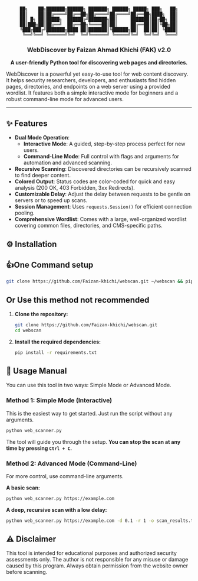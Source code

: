 <div align="center">

```
██╗    ██╗███████╗██████╗ ███████╗ ██████╗ █████╗ ███╗   ██╗
██║    ██║██╔════╝██╔══██╗██╔════╝██╔════╝██╔══██╗████╗  ██║
██║ █╗ ██║█████╗  ██████╔╝███████╗██║     ███████║██╔██╗ ██║
██║███╗██║██╔══╝  ██╔══██╗╚════██║██║     ██╔══██║██║╚██╗██║
╚███╔███╔╝███████╗████ ██║███████║╚██████╗██║  ██║██║ ╚████║
 ╚══╝╚══╝ ╚══════╝╚═╝  ╚═╝╚══════╝ ╚═════╝╚═╝  ╚═╝╚═╝  ╚═══╝
```
### WebDiscover by Faizan Ahmad Khichi (FAK) v2.0
**A user-friendly Python tool for discovering web pages and directories.**

</div>

WebDiscover is a powerful yet easy-to-use tool for web content discovery. It helps security researchers, developers, and enthusiasts find hidden pages, directories, and endpoints on a web server using a provided wordlist. It features both a simple interactive mode for beginners and a robust command-line mode for advanced users.

---

## ✨ Features

-   **Dual Mode Operation**:
    -   **Interactive Mode**: A guided, step-by-step process perfect for new users.
    -   **Command-Line Mode**: Full control with flags and arguments for automation and advanced scanning.
-   **Recursive Scanning**: Discovered directories can be recursively scanned to find deeper content.
-   **Colored Output**: Status codes are color-coded for quick and easy analysis (200 OK, 403 Forbidden, 3xx Redirects).
-   **Customizable Delay**: Adjust the delay between requests to be gentle on servers or to speed up scans.
-   **Session Management**: Uses `requests.Session()` for efficient connection pooling.
-   **Comprehensive Wordlist**: Comes with a large, well-organized wordlist covering common files, directories, and CMS-specific paths.

## ⚙️ Installation
## 👍One Command setup 
   ```sh
   git clone https://github.com/Faizan-khichi/webscan.git ~/webscan && pip install -r ~/webscan/requirements.txt && echo "alias webscan='python ~/webscan/web_scanner.py'" >> ~/.bashrc && source ~/.bashrc
   ```
## Or Use this method not recommended
1.  **Clone the repository:**
    ```sh
    git clone https://github.com/Faizan-khichi/webscan.git
    cd webscan
    ```

2.  **Install the required dependencies:**
    ```sh
    pip install -r requirements.txt
    ```

## 🚀 Usage Manual

You can use this tool in two ways: Simple Mode or Advanced Mode.

### Method 1: Simple Mode (Interactive)
This is the easiest way to get started. Just run the script without any arguments.

```sh
python web_scanner.py
```
The tool will guide you through the setup. **You can stop the scan at any time by pressing `Ctrl + C`.**

### Method 2: Advanced Mode (Command-Line)
For more control, use command-line arguments.

**A basic scan:**
```sh
python web_scanner.py https://example.com
```

**A deep, recursive scan with a low delay:**
```sh
python web_scanner.py https://example.com -d 0.1 -r 1 -o scan_results.txt
```

## ⚠️ Disclaimer

This tool is intended for educational purposes and authorized security assessments only. The author is not responsible for any misuse or damage caused by this program. Always obtain permission from the website owner before scanning.
